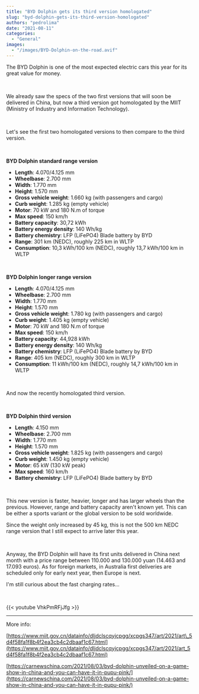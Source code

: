 ```yaml
---
title: "BYD Dolphin gets its third version homologated"
slug: "byd-dolphin-gets-its-third-version-homologated"
authors: "pedrolima"
date: "2021-08-11"
categories:
  - "General"
images:
  - "/images/BYD-Dolphin-on-the-road.avif"
---
```


The BYD Dolphin is one of the most expected electric cars this year for its great value for money.

 

We already saw the specs of the two first versions that will soon be delivered in China, but now a third version got homologated by the MIIT (Ministry of Industry and Information Technology).

 

Let's see the first two homologated versions to then compare to the third version.

 

**BYD Dolphin standard range version**

- **Length**: 4.070/4.125 mm
- **Wheelbase**: 2.700 mm
- **Width**: 1.770 mm
- **Height**: 1.570 mm
- **Gross vehicle weight**: 1.660 kg (with passengers and cargo)
- **Curb weight**: 1.285 kg (empty vehicle)
- **Motor**: 70 kW and 180 N.m of torque
- **Max speed**: 150 km/h
- **Battery capacity**: 30,72 kWh
- **Battery energy density**: 140 Wh/kg
- **Battery chemistry**: LFP (LiFePO4) Blade battery by BYD
- **Range**: 301 km (NEDC), roughly 225 km in WLTP
- **Consumption**: 10,3 kWh/100 km (NEDC), roughly 13,7 kWh/100 km in WLTP

 

**BYD Dolphin longer range version**

- **Length**: 4.070/4.125 mm
- **Wheelbase**: 2.700 mm
- **Width**: 1.770 mm
- **Height**: 1.570 mm
- **Gross vehicle weight**: 1.780 kg (with passengers and cargo)
- **Curb weight**: 1.405 kg (empty vehicle)
- **Motor**: 70 kW and 180 N.m of torque
- **Max speed**: 150 km/h
- **Battery capacity**: 44,928 kWh
- **Battery energy density**: 140 Wh/kg
- **Battery chemistry**: LFP (LiFePO4) Blade battery by BYD
- **Range**: 405 km (NEDC), roughly 300 km in WLTP
- **Consumption**: 11 kWh/100 km (NEDC), roughly 14,7 kWh/100 km in WLTP

 

And now the recently homologated third version.

 

**BYD Dolphin third version**

- **Length**: 4.150 mm
- **Wheelbase**: 2.700 mm
- **Width**: 1.770 mm
- **Height**: 1.570 mm
- **Gross vehicle weight**: 1.825 kg (with passengers and cargo)
- **Curb weight**: 1.450 kg (empty vehicle)
- **Motor**: 65 kW (130 kW peak)
- **Max speed**: 160 km/h
- **Battery chemistry**: LFP (LiFePO4) Blade battery by BYD

 

This new version is faster, heavier, longer and has larger wheels than the previous. However, range and battery capacity aren't known yet. This can be either a sports variant or the global version to be sold worldwide.

Since the weight only increased by 45 kg, this is not the 500 km NEDC range version that I still expect to arrive later this year.

 

Anyway, the BYD Dolphin will have its first units delivered in China next month with a price range between 110.000 and 130.000 yuan (14.463 and 17.093 euros). As for foreign markets, in Australia first deliveries are scheduled only for early next year, then Europe is next.

I'm still curious about the fast charging rates...

 

{{< youtube VhkPmRFjJfg >}}

---

More info:

[https://www.miit.gov.cn/datainfo/dljdclscqyjcpgg/xcpgs347/art/2021/art\_5d4f58fa1f8b4f2ea3cb4c2dbaaf1c67.html](https://www.miit.gov.cn/datainfo/dljdclscqyjcpgg/xcpgs347/art/2021/art_5d4f58fa1f8b4f2ea3cb4c2dbaaf1c67.html)

[https://carnewschina.com/2021/08/03/byd-dolphin-unveiled-on-a-game-show-in-china-and-you-can-have-it-in-pupu-pink/](https://carnewschina.com/2021/08/03/byd-dolphin-unveiled-on-a-game-show-in-china-and-you-can-have-it-in-pupu-pink/)
